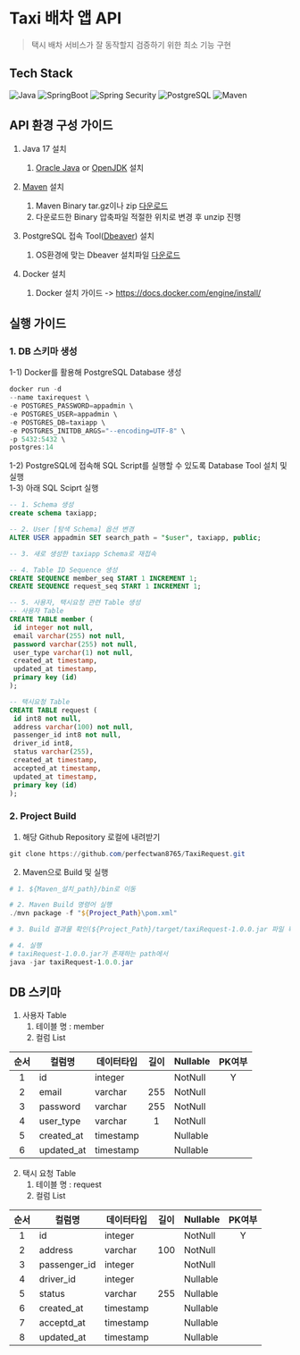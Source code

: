 # Taxi 배차 앱 API
> 택시 배차 서비스가 잘 동작할지 검증하기 위한 최소 기능 구현   
      
## Tech Stack
![Java](https://img.shields.io/badge/Java-e51f24.svg?&style=for-the-badge&logo=Java&logoColor=white)
![SpringBoot](https://img.shields.io/badge/SpringBoot-6DB33F.svg?&style=for-the-badge&logo=SpringBoot&logoColor=white)
![Spring Security](https://img.shields.io/badge/Spring_Security-6DB33F.svg?&style=for-the-badge&logo=SpringSecurity&logoColor=white)
![PostgreSQL](https://img.shields.io/badge/PostgreSQL-4169e1.svg?&style=for-the-badge&logo=PostgreSQL&logoColor=white)
![Maven](https://img.shields.io/badge/Maven-C71A36.svg?&style=for-the-badge&logo=ApacheMaven&logoColor=white)
      
## API 환경 구성 가이드
1. Java 17 설치
   1. [Oracle Java](https://www.oracle.com/java/technologies/downloads/) or [OpenJDK](https://github.com/ojdkbuild/ojdkbuild) 설치
   
2. [Maven](https://maven.apache.org) 설치
   1. Maven Binary tar.gz이나 zip [다운로드](https://maven.apache.org/download.cgi)
   2. 다운로드한 Binary 압축파일 적절한 위치로 변경 후 unzip 진행
   
3. PostgreSQL 접속 Tool([Dbeaver](https://dbeaver.io/)) 설치
   1. OS환경에 맞는 Dbeaver 설치파일 [다운로드](https://dbeaver.io/download/)
   
4. Docker 설치
   1. Docker 설치 가이드 -> https://docs.docker.com/engine/install/
      
## 실행 가이드
### 1. DB 스키마 생성
1-1) Docker를 활용해 PostgreSQL Database 생성
```PowerShell
docker run -d
--name taxirequest \
-e POSTGRES_PASSWORD=appadmin \
-e POSTGRES_USER=appadmin \
-e POSTGRES_DB=taxiapp \
-e POSTGRES_INITDB_ARGS="--encoding=UTF-8" \
-p 5432:5432 \
postgres:14
```
1-2) PostgreSQL에 접속해 SQL Script를 실행할 수 있도록 Database Tool 설치 및 실행   
1-3) 아래 SQL Sciprt 실행
```SQL
-- 1. Schema 생성
create schema taxiapp;

-- 2. User [탐색 Schema] 옵션 변경
ALTER USER appadmin SET search_path = "$user", taxiapp, public;

-- 3. 새로 생성한 taxiapp Schema로 재접속

-- 4. Table ID Sequence 생성
CREATE SEQUENCE member_seq START 1 INCREMENT 1;
CREATE SEQUENCE request_seq START 1 INCREMENT 1;

-- 5. 사용자, 택시요청 관련 Table 생성
-- 사용자 Table
CREATE TABLE member (
 id integer not null,
 email varchar(255) not null,
 password varchar(255) not null,
 user_type varchar(1) not null,
 created_at timestamp,
 updated_at timestamp,
 primary key (id)
);

-- 택시요청 Table
CREATE TABLE request (
 id int8 not null,
 address varchar(100) not null,
 passenger_id int8 not null,
 driver_id int8,
 status varchar(255),
 created_at timestamp,
 accepted_at timestamp, 
 updated_at timestamp,
 primary key (id)
);
```

### 2. Project Build
1. 해당 Github Repository 로컬에 내려받기
```PowerShell
git clone https://github.com/perfectwan8765/TaxiRequest.git
```
2. Maven으로 Build 및 실행
```PowerShell
# 1. ${Maven_설치_path}/bin로 이동

# 2. Maven Build 명령어 실행
./mvn package -f "${Project_Path}\pom.xml"

# 3. Build 결과물 확인(${Project_Path}/target/taxiRequest-1.0.0.jar 파일 확인)

# 4. 실행
# taxiRequest-1.0.0.jar가 존재하는 path에서
java -jar taxiRequest-1.0.0.jar
```
     
## DB 스키마
1. 사용자 Table
   1. 테이블 명 : member
   2. 컬럼 List  

 |순서|컬럼명|데이터타입|길이|Nullable|PK여부|
 |:---:|------|-------|:----:|----|:--:|
 |1|id|integer||NotNull|Y|
 |2|email|varchar|255|NotNull||
 |3|password|varchar|255|NotNull||
 |4|user_type|varchar|1|NotNull||
 |5|created_at|timestamp||Nullable||
 |6|updated_at|timestamp||Nullable||
  

2. 택시 요청 Table
   1. 테이블 명 : request
   2. 컬럼 List

 |순서|컬럼명|데이터타입|길이|Nullable|PK여부|
 |:---:|------|-------|:----:|----|:--:|
 |1|id|integer||NotNull|Y|
 |2|address|varchar|100|NotNull||
 |3|passenger_id|integer||NotNull||
 |4|driver_id|integer||Nullable||
 |5|status|varchar|255|Nullable||
 |6|created_at|timestamp||Nullable||
 |7|acceptd_at|timestamp||Nullable||
 |8|updated_at|timestamp||Nullable||



